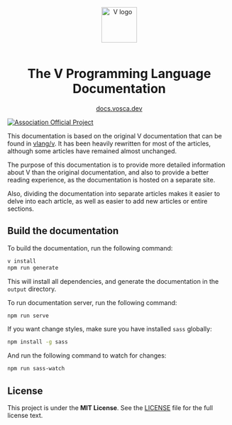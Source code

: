 <div align="center" style="display:grid;place-items:center;">
<p>
    <a href="https://vlang.io/" target="_blank"><img width="80" src="https://raw.githubusercontent.com/vlang/v-logo/master/dist/v-logo.svg?sanitize=true" alt="V logo"></a>
</p>
    <h1>The V Programming Language Documentation</h1>
</div>

<div align="center">
    <a href="https://docs.vosca.dev/">docs.vosca.dev</a>
</div>

[![Association Official Project][AssociationOfficialBadge]][AssociationUrl]

This documentation is based on the original V documentation that can be found in
[vlang/v](https://github.com/vlang/v/blob/master/doc/docs.md).
It has been heavily rewritten for most of the articles, although some articles have remained almost
unchanged.

The purpose of this documentation is to provide more detailed information about V than the original
documentation, and also to provide a better reading experience, as the documentation is hosted on a
separate site.

Also, dividing the documentation into separate articles makes it easier to delve into each article,
as well as easier to add new articles or entire sections.

## Build the documentation

To build the documentation, run the following command:

```bash
v install
npm run generate
```

This will install all dependencies, and generate the documentation in the `output` directory.

To run documentation server, run the following command:

```bash
npm run serve
```

If you want change styles, make sure you have installed `sass` globally:

```bash
npm install -g sass
```

And run the following command to watch for changes:

```bash
npm run sass-watch
```

## License

This project is under the **MIT License**. See the
[LICENSE](https://github.com/vlang-association/docs/blob/master/LICENSE)
file for the full license text.

[AssociationOfficialBadge]: https://vosca.dev/badge.svg
[AssociationUrl]: https://vosca.dev
